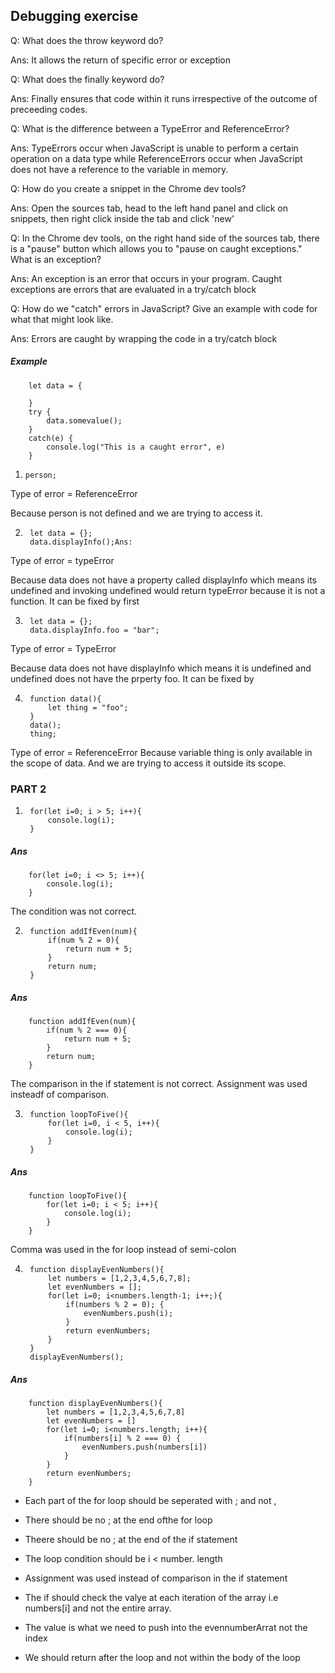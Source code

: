## Debugging exercise
Q: 
What does the throw keyword do?

Ans: 
It allows the return of specific error or exception

Q: What does the finally keyword do?

Ans: Finally ensures that code within it runs irrespective of the outcome of preceeding codes.

Q: What is the difference between a TypeError and ReferenceError?

Ans: TypeErrors occur when JavaScript is unable to perform a certain operation on a data type while ReferenceErrors occur when JavaScript does not have a reference to the variable in memory.

Q: How do you create a snippet in the Chrome dev tools?

Ans: Open the sources tab, head to the left hand panel and click on snippets, then right click inside the tab and click 'new'

Q: In the Chrome dev tools, on the right hand side of the sources tab, there is a "pause" button which allows you to "pause on caught exceptions." What is an exception?

Ans: An exception is an error that occurs in your program. Caught exceptions are errors that are evaluated in a try/catch block

Q: How do we "catch" errors in JavaScript? Give an example with code for what that might look like.

Ans: Errors are caught by wrapping the code in a try/catch block
##### Example
        let data = {

        }
        try {
            data.somevalue(); 
        }
        catch(e) {
            console.log("This is a caught error", e)
        }


1. `person;`

Type of error = ReferenceError

Because person is not defined and we are trying to access it.


2. 
        let data = {};
        data.displayInfo();Ans:
Type of error = typeError

Because data does not have a property called displayInfo which means its undefined and invoking undefined would return typeError because it is not a function. It can be fixed by first 


3.      let data = {};
        data.displayInfo.foo = "bar";

Type of error = TypeError

Because data does not have displayInfo which means it is undefined and undefined does not have the prperty foo. It can be fixed by


4.      function data(){
            let thing = "foo";
        }
        data();
        thing;

Type of error = ReferenceError
Because variable thing is only available in the scope of data. And we are trying to access it outside its scope.


### PART 2
1. 
        for(let i=0; i > 5; i++){
            console.log(i);
        }
##### Ans
        for(let i=0; i <> 5; i++){
            console.log(i);
        }
The condition was not correct.

2. 
        function addIfEven(num){
            if(num % 2 = 0){
                return num + 5;
            }
            return num;
        }
##### Ans
        function addIfEven(num){
            if(num % 2 === 0){
                return num + 5;
            }
            return num;
        }
The comparison in the if statement is not correct. Assignment was used insteadf of comparison.

3. 
        function loopToFive(){
            for(let i=0, i < 5, i++){
                console.log(i);
            }
        }
##### Ans
        function loopToFive(){
            for(let i=0; i < 5; i++){
                console.log(i);
            }
        }
Comma was used in the for loop instead of semi-colon

4. 
        function displayEvenNumbers(){
            let numbers = [1,2,3,4,5,6,7,8];
            let evenNumbers = [];
            for(let i=0; i<numbers.length-1; i++;){
                if(numbers % 2 = 0); {
                    evenNumbers.push(i);
                }
                return evenNumbers;
            }
        }
        displayEvenNumbers();
##### Ans
        function displayEvenNumbers(){
            let numbers = [1,2,3,4,5,6,7,8]
            let evenNumbers = []
            for(let i=0; i<numbers.length; i++){
                if(numbers[i] % 2 === 0) {
                    evenNumbers.push(numbers[i])
                }
            }
            return evenNumbers;
        }
- Each part of the for loop should be seperated with ; and not ,
- There should be no ; at the end ofthe for loop
- Theere should be no ; at the end of the if statement

- The loop condition should be i < number. length
- Assignment was used instead of comparison in the if statement
- The if should check the valye at each iteration of the array i.e numbers[i] and not the entire array.
- The value is what we need to push into the evennumberArrat not the index
- We should return after the loop and not within the body of the loop
